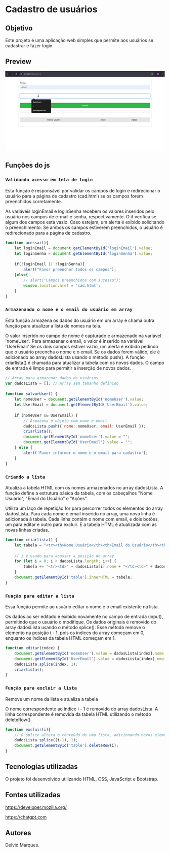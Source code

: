 # **Cadastro de usuários**

## **Objetivo**

Este projeto é uma aplicação web simples que permite aos usuários se cadastrar e fazer login.

## **Preview**

![Preview](/img/recvalidacao.gif)

## **Funções do js**

### ``Validando acesso em tela de login``

Esta função é responsável por validar os campos de login e redirecionar o usuário para a página de cadastro (cad.html) se os campos forem preenchidos corretamente.

As variáveis loginEmail e loginSenha recebem os valores inseridos pelo usuário nos campos de e-mail e senha,
respectivamente. O if verifica se algum dos campos está vazio. Caso estejam, um alerta é exibido solicitando o preenchimento. Se ambos os campos estiverem preenchidos, o usuário é redirecionado para a página de cadastro.

```js
function acessar(){
    let loginEmail = document.getElementById('loginEmail').value;
    let loginSenha = document.getElementById('loginSenha').value;

    if(!loginEmail || !loginSenha){
        alert("Favor preencher todos os campos");
    }else{
        // alert("Campos preenchidos com sucesso");
        window.location.href = 'cad.html';
    }
}
```

### ``Armazenando o nome e o email do usuário em array``

Esta função armazena os dados do usuário em um array e chama outra função para atualizar a lista de nomes na tela. 

O valor inserido no campo de nome é capturado e armazenado na variável 'nomeUser'. Para armazenar o email, o valor é inserido na variável 'UserEmail' Se os dois campos estiver vazio, um alerta é exibido pedindo que o usuário preencha o nome e o email. Se os dados forem válido, ele é adicionado ao array dadosLista usando o método push(). A função criarlista() é chamada para atualizar a tabela com os novos dados. O campo de entrada é limpo para permitir a inserção de novos dados.

```js
// Array para armazenar dados de usuários
var dadosLista = []; // Array sem tamanho definido

function salvarUser() {
    let nomeUser = document.getElementById('nomeUser').value;
    let UserEmail = document.getElementById('UserEmail').value;

    if (nomeUser && UserEmail) {
        // Armazena o objeto com nome e email
        dadosLista.push({ nome: nomeUser, email: UserEmail });
        criarlista();
        document.getElementById('nomeUser').value = "";
        document.getElementById('UserEmail').value = "";
    } else {
        alert('Favor informar o nome e o email para cadastro');
    }
}
```

### ``Criando a lista``
Atualiza a tabela HTML com os nomes armazenados no array dadosLista. A função define a estrutura básica da tabela, com os cabeçalhos "Nome Usuário", "Email do Usuário" e "Ações".

Utiliza um laço de repetição for para percorrer todos os elementos do array dadosLista. Para cada nome e email inserido no array, uma nova linha é adicionada à tabela. Cada linha contém o nome com email, e dois botões, um para editar e outro para excluir. E a tabela HTML é atualizada com as novas linhas criadas.

```js
function criarlista() {
    let tabela = "<tr><th>Nome Usuário</th><th>Email do Usuário</th><th>Ações</th></tr>";

    // i é usado para acessar a posição do array
    for (let i = 0; i < dadosLista.length; i++) {
        tabela += "<tr><td>" + dadosLista[i].nome + "</td><td>" + dadosLista[i].email + "</td><td><button type='button' onclick='editar(" + i + ")'>Editar</button><button type='button' onclick='excluir(" + i + ")'>Excluir</button></td></tr>";
    }
    document.getElementById('table').innerHTML = tabela;
}
```

### ``Função para editar a lista``

Essa função permite ao usuário editar o nome e o email existente na lista.

Os dados ao ser editado é exibido novamente no campo de entrada (input), permitindo que o usuário o modifique. Os dados originais é removido do array dadosLista usando o método splice(). Esse método remove o elemento na posição i - 1, pois os índices do array começam em 0, enquanto os índices da tabela HTML começam em 1.

```js
function editar(index) {
    document.getElementById('nomeUser').value = dadosLista[index].nome;
    document.getElementById('UserEmail').value = dadosLista[index].email;
    dadosLista.splice(index, 1); 
    criarlista();
}
```

### ``Função para excluir a lista``

Remove um nome da lista e atualiza a tabela

O nome correspondente ao índice i - 1 é removido do array dadosLista. A linha correspondente é removida da tabela HTML utilizando o método deleteRow().

```js
function excluir(i){
    // O splice altera o conteúdo de uma lista, adicionando novos elementos enquanto remove elementos antigos.
    dadosLista.splice((i-1), 1); 
    document.getElementById('table').deleteRow(i);
}
```

## **Tecnologias utilizadas**

O projeto foi desenvolvido utilizando HTML, CSS, JavaScript e Bootstrap.

## **Fontes utilizadas**

https://developer.mozilla.org/

https://chatgpt.com

## **Autores**

Deivid Marques.
